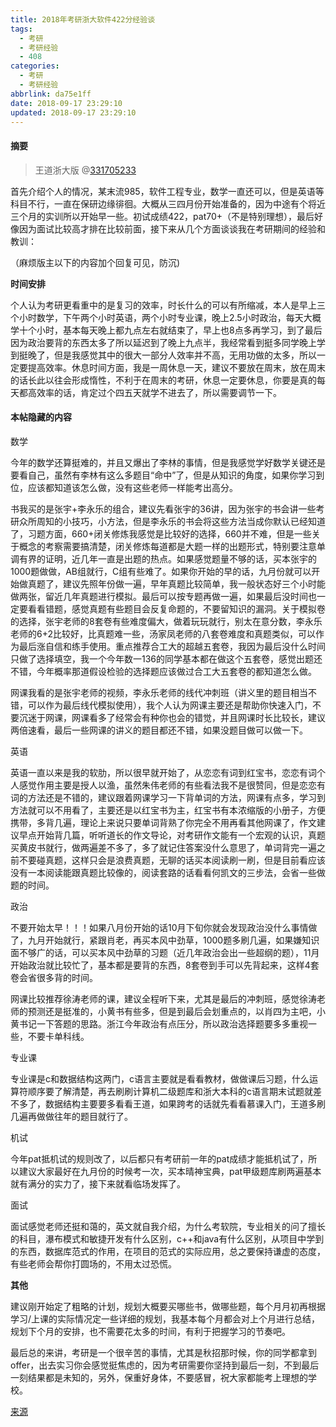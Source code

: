 ```yaml
---
title: 2018年考研浙大软件422分经验谈
tags:
  - 考研
  - 考研经验
  - 408
categories:
  - 考研
  - 考研经验
abbrlink: da75e1ff
date: 2018-09-17 23:29:10
updated: 2018-09-17 23:29:10
---
```


#### 摘要

>王道浙大版 @[331705233](http://www.cskaoyan.com/space-uid-351946.html)
>

<!-- more -->

首先介绍个人的情况，某末流985，软件工程专业，数学一直还可以，但是英语等科目不行，一直在保研边缘徘徊。大概从三四月份开始准备的，因为中途有个将近三个月的实训所以开始早一些。初试成绩422，pat70+（不是特别理想），最后好像因为面试比较高才排在比较前面，接下来从几个方面谈谈我在考研期间的经验和教训：

（麻烦版主以下的内容加个回复可见，防沉)

**时间安排**

个人认为考研更看重中的是复习的效率，时长什么的可以有所缩减，本人是早上三个小时数学，下午两个小时英语，两个小时专业课，晚上2.5小时政治，每天大概学十个小时，基本每天晚上都九点左右就结束了，早上也8点多再学习，到了最后因为政治要背的东西太多了所以延迟到了晚上九点半，我经常看到挺多同学晚上学到挺晚了，但是我感觉其中的很大一部分人效率并不高，无用功做的太多，所以一定要提高效率。休息时间方面，我是一周休息一天，建议不要放在周末，放在周末的话长此以往会形成惰性，不利于在周末的考研，休息一定要休息，你要是真的每天都高效率的话，肯定过个四五天就学不进去了，所以需要调节一下。

#### 本帖隐藏的内容

数学

今年的数学还算挺难的，并且又爆出了李林的事情，但是我感觉学好数学关键还是要看自己，虽然有李林有这么多题目“命中”了，但是从知识的角度，如果你学习到位，应该都知道该怎么做，没有这些老师一样能考出高分。

书我买的是张宇+李永乐的组合，建议先看张宇的36讲，因为张宇的书会讲一些考研众所周知的小技巧，小方法，但是李永乐的书会将这些方法当成你默认已经知道了，习题方面，660+闭关修炼我感觉是比较好的选择，660并不难，但是一些关于概念的考察需要搞清楚，闭关修炼每道都是大题一样的出题形式，特别要注意单调有界的证明，近几年一直是出题的热点。如果感觉题量不够的话，买本张宇的1000题做做，AB组就行，C组有些难了。如果你开始的早的话，九月份就可以开始做真题了，建议先照年份做一遍，早年真题比较简单，我一般状态好三个小时能做两张，留近几年真题进行模拟。最后可以按专题再做一遍，如果最后没时间也一定要看看错题，感觉真题有些题目会反复命题的，不要留知识的漏洞。关于模拟卷的选择，张宇老师的8套卷有些难度偏大，做着玩玩就行，别太在意分数，李永乐老师的6+2比较好，比真题难一些，汤家凤老师的八套卷难度和真题类似，可以作为最后涨自信和练手使用。重点推荐合工大的超越五套卷，我因为最后没什么时间只做了选择填空，我一个今年数一136的同学基本都在做这个五套卷，感觉出题还不错，今年概率那道假设检验的选择题应该做过合工大五套卷的都知道怎么做。

网课我看的是张宇老师的视频，李永乐老师的线代冲刺班（讲义里的题目相当不错，可以作为最后线代模拟使用），我个人认为网课主要还是帮助你快速入门，不要沉迷于网课，网课看多了经常会有种你也会的错觉，并且网课时长比较长，建议两倍速看，最后一些网课的讲义的题目都还不错，如果没题目做可以做一下。

英语

英语一直以来是我的软肋，所以很早就开始了，从恋恋有词到红宝书，恋恋有词个人感觉作用主要是授人以渔，虽然朱伟老师的有些看法我不是很赞同，但是恋恋有词的方法还是不错的，建议跟着网课学习一下背单词的方法，网课有点多，学习到方法就可以不用看了，主要还是以红宝书为主，红宝书有本浓缩版的小册子，方便携带，多背几遍，理论上来说只要单词背熟了你完全不用再看其他网课了，作文建议早点开始背几篇，听听道长的作文导论，对考研作文能有一个宏观的认识，真题买黄皮书就行，做两遍差不多了，多了就记住答案没什么意思了，单词背完一遍之前不要碰真题，这样只会是浪费真题，无聊的话买本阅读刷一刷，但是目前看应该没有一本阅读能跟真题比较像的，阅读套路的话看看何凯文的三步法，会省一些做题的时间。

政治

不要开始太早！！！如果八月份开始的话10月下旬你就会发现政治没什么事情做了，九月开始就行，紧跟肖老，再买本风中劲草，1000题多刷几遍，如果嫌知识面不够广的话，可以买本风中劲草的习题（近几年政治会出一些超纲的题），11月开始政治就比较忙了，基本都是要背的东西，8套卷到手可以先背起来，这样4套卷会省很多背的时间。

网课比较推荐徐涛老师的课，建议全程听下来，尤其是最后的冲刺班，感觉徐涛老师的预测还是挺准的，小黄书有些多，但是到最后会划重点的，以肖四为主吧，小黄书记一下答题的思路。浙江今年政治有点压分，所以政治选择题要多多重视一些，不要卡单科线。

专业课

专业课是c和数据结构这两门，c语言主要就是看看教材，做做课后习题，什么运算符顺序要了解清楚，再去刷刷计算机二级题库和浙大本科的c语言期末试题就差不多了，数据结构主要要多看看王道，如果跨考的话就先看看慕课入门，王道多刷几遍再做做往年的题目就行了。

机试

今年pat抵机试的规则改了，以后都只有考研前一年的pat成绩才能抵机试了，所以建议大家最好在九月份的时候考一次，买本晴神宝典，pat甲级题库刷两遍基本就有满分的实力了，接下来就看临场发挥了。

面试

面试感觉老师还挺和蔼的，英文就自我介绍，为什么考软院，专业相关的问了擅长的科目，瀑布模式和敏捷开发有什么区别，c++和java有什么区别，从项目中学到的东西，数据库范式的作用，在项目的范式的实际应用，总之要保持谦虚的态度，有些老师会帮你打圆场的，不用太过恐慌。

**其他**

建议刚开始定了粗略的计划，规划大概要买哪些书，做哪些题，每个月月初再根据学习/上课的实际情况定一些详细的规划，我基本每个月都会对上个月进行总结，规划下个月的安排，也不需要花太多的时间，有利于把握学习的节奏吧。

最后总的来讲，考研是一个很辛苦的事情，尤其是秋招那时候，你的同学都拿到offer，出去实习你会感觉挺焦虑的，因为考研需要你坚持到最后一刻，不到最后一刻结果都是未知的，另外，保重好身体，不要感冒，祝大家都能考上理想的学校。



[来源](http://www.cskaoyan.com/thread-649283-1-1.html)